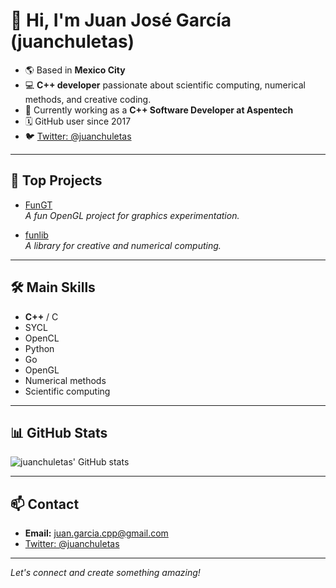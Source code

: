 # 👋 Hi, I'm Juan José García (juanchuletas)

- 🌎 Based in **Mexico City**
- 💻 **C++ developer** passionate about scientific computing, numerical methods, and creative coding.
- 🏢 Currently working as a **C++ Software Developer at Aspentech**
- 🗓️ GitHub user since 2017
- 🐦 [Twitter: @juanchuletas](https://twitter.com/juanchuletas)

---

## 🚀 Top Projects

- [FunGT](https://github.com/juanchuletas/FunGT)  
  *A fun OpenGL project for graphics experimentation.*

- [funlib](https://github.com/juanchuletas/funlib)  
  *A library for creative and numerical computing.*

---

## 🛠️ Main Skills

- **C++** / C
- SYCL
- OpenCL
- Python
- Go
- OpenGL
- Numerical methods
- Scientific computing

---

## 📊 GitHub Stats

![juanchuletas' GitHub stats](https://github-readme-stats.vercel.app/api?username=juanchuletas&show_icons=true&theme=default)

---

## 📫 Contact

- **Email:** juan.garcia.cpp@gmail.com
- [Twitter: @juanchuletas](https://twitter.com/juanchuletas)

---
*Let's connect and create something amazing!*
